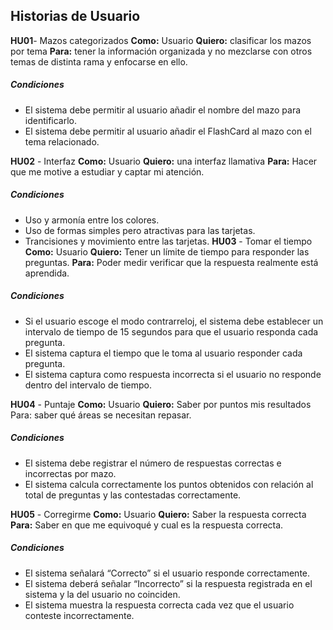 ## Historias de Usuario

**HU01**- Mazos categorizados **Como:** Usuario **Quiero:** clasificar los mazos por tema **Para:** tener la información organizada y no mezclarse con otros temas de distinta rama y enfocarse en ello.
##### Condiciones
- El sistema debe permitir al usuario añadir el nombre del mazo para identificarlo.
- El sistema debe permitir al usuario añadir el FlashCard al mazo con el tema relacionado.

**HU02** - Interfaz **Como:** Usuario **Quiero:** una interfaz llamativa **Para:**  Hacer que me motive a estudiar y captar mi atención.
##### Condiciones
- Uso y armonía entre los colores.
- Uso de formas simples pero atractivas para las tarjetas.
- Trancisiones y movimiento entre las tarjetas.
**HU03** - Tomar el tiempo **Como:** Usuario **Quiero:** Tener un límite de tiempo para responder las preguntas. **Para:** Poder medir verificar que la respuesta realmente está aprendida. 
##### Condiciones
- Si el usuario escoge el modo contrarreloj, el sistema debe establecer un intervalo de tiempo de 15 segundos para que el usuario responda cada pregunta.
- El sistema captura el tiempo que le toma al usuario responder cada pregunta.
- El sistema captura como respuesta incorrecta si el usuario no responde dentro del intervalo de tiempo.

**HU04** - Puntaje **Como:** Usuario **Quiero:** Saber por puntos mis resultados Para: saber qué áreas se necesitan repasar.
##### Condiciones
- El sistema debe registrar el número de respuestas correctas e incorrectas por mazo.
- El sistema calcula correctamente los puntos obtenidos con relación al total de preguntas y las contestadas correctamente.

**HU05** - Corregirme **Como:** Usuario **Quiero:** Saber la respuesta correcta **Para:** Saber  en que me equivoqué y cual es la respuesta correcta.
##### Condiciones
- El sistema señalará “Correcto”  si el usuario responde correctamente.
- El sistema deberá señalar “Incorrecto” si la respuesta registrada en el sistema y la del usuario no coinciden.
- El sistema muestra la respuesta correcta cada vez que el usuario conteste incorrectamente.

